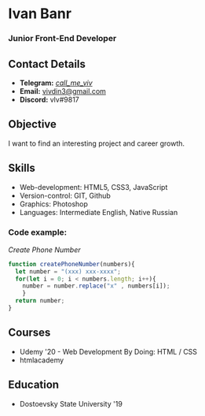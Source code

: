 # Ivan Banr

### Junior Front-End Developer

## Contact Details

- **Telegram:** [_call_me_viv_](https://t.me/call_me_viv)
- **Email:** [vivdin3@gmail.com](vivdin3@gmail.com)
- **Discord:** vlv#9817

## Objective

I want to find an interesting project and career growth.

## Skills

- Web-development: HTML5, CSS3, JavaScript
- Version-control: GIT, Github
- Graphics: Photoshop
- Languages: Intermediate English, Native Russian

### Code example:

_Create Phone Number_

```JavaScript
function createPhoneNumber(numbers){
  let number = "(xxx) xxx-xxxx";
  for(let i = 0; i < numbers.length; i++){
    number = number.replace("x" , numbers[i]);
    }
  return number;
}
```

## Courses

- Udemy '20 - Web Development By Doing: HTML / CSS
- htmlacademy

## Education

- Dostoevsky State University '19
